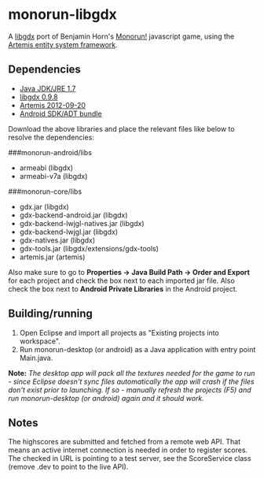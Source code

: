 monorun-libgdx
==============

A [libgdx](http://libgdx.badlogicgames.com) port of Benjamin Horn's [Monorun!](https://github.com/beije/monorun) javascript game, using the [Artemis entity system framework](http://gamadu.com/artemis/index.html).

Dependencies
------------
* [Java JDK/JRE 1.7](http://www.oracle.com/technetwork/java/javase/downloads/jdk7-downloads-1880260.html)
* [libgdx 0.9.8](https://code.google.com/p/libgdx/downloads/list)
* [Artemis 2012-09-20](http://gamadu.com/artemis/download.html)
* [Android SDK/ADT bundle](http://developer.android.com/sdk/index.html)

Download the above libraries and place the relevant files like below to resolve the dependencies:

###monorun-android/libs
* armeabi (libgdx)
* armeabi-v7a (libgdx)
 
###monorun-core/libs
* gdx.jar (libgdx)
* gdx-backend-android.jar (libgdx)
* gdx-backend-lwjgl-natives.jar (libgdx)
* gdx-backend-lwjgl.jar (libgdx)
* gdx-natives.jar (libgdx)
* gdx-tools.jar (libgdx/extensions/gdx-tools)
* artemis.jar (artemis)

Also make sure to go to **Properties -> Java Build Path -> Order and Export** for each project and check the box next to each imported jar file. Also check the box next to **Android Private Libraries** in the Android project.

Building/running
----------------
1. Open Eclipse and import all projects as "Existing projects into workspace".
2. Run monorun-desktop (or android) as a Java application with entry point Main.java.

**Note:** *The desktop app will pack all the textures needed for the game to run - since Eclipse doesn't sync files automatically the app will crash if the files don't exist prior to launching. If so - manually refresh the projects (F5) and run monorun-desktop (or android) again and it should work.*

Notes
-----
The highscores are submitted and fetched from a remote web API. That means an active internet connection is needed in order to register scores. The checked in URL is pointing to a test server, see the ScoreService class (remove .dev to point to the live API).
